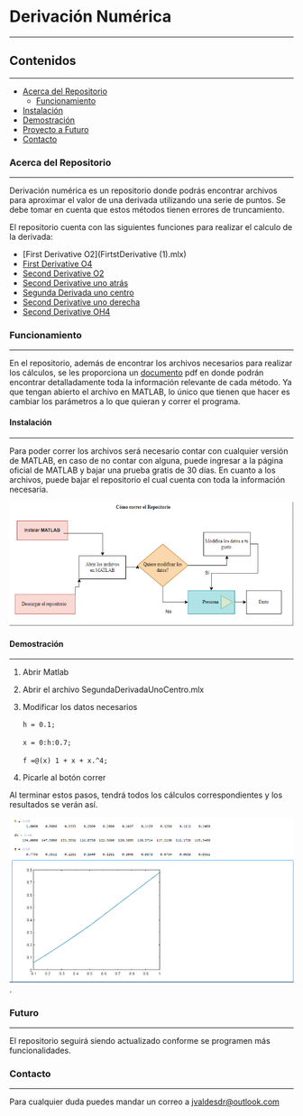 # Derivación Numérica
 

----------------

## Contenidos
------------------
* [Acerca del Repositorio](#Acerca_del_Repositorio)
    * [Funcionamiento](#Funcionamiento)
* [Instalación](#Instalación)
* [Demostración](#Demostración)
* [Proyecto a Futuro](#Futuro)
* [Contacto](#Contacto)
### Acerca del Repositorio
-------------

Derivación numérica es un repositorio donde podrás encontrar archivos para aproximar el valor de una derivada utilizando una serie de puntos. Se debe tomar en cuenta que estos métodos tienen errores de truncamiento.

El repositorio cuenta con  las siguientes funciones para realizar el calculo de la derivada:

- [First Derivative O2](FirtstDerivative (1).mlx)
- [First Derivative O4](FirstO4.mlx) 
- [Second Derivative O2](SecDerivO2.mlx)
- [Second Derivative uno atrás](SegundaDerivadaUnoAtras.mlx)
- [Segunda Derivada uno centro](SegundaDerivadaUnoCentro.mlx)
- [Second Derivative uno derecha](SegundaDerivadaUnoDerecha.mlx)
- [Second Derivative OH4](secondDerivativeOH4.mlx)



### Funcionamiento 
------

En el repositorio, además de encontrar los archivos necesarios para realizar los cálculos, se les proporciona un [documento](Proyecto_1.pdf) pdf en donde podrán encontrar detalladamente toda la información relevante de cada método.
Ya que tengan abierto el archivo en MATLAB, lo único que tienen que hacer es cambiar los parámetros a lo que quieran y correr el programa.

####  Instalación       
-------

Para poder correr los archivos será necesario contar con cualquier versión de MATLAB, en caso de no contar con alguna, puede ingresar a la página oficial de MATLAB y bajar una prueba gratis de 30 días. 
En cuanto a los archivos, puede bajar el repositorio el cual cuenta con toda la información necesaria.


![Instalación](diagrama_Readme.png)


#### Demostración

--------

1. Abrir Matlab
2. Abrir el archivo SegundaDerivadaUnoCentro.mlx 
3. Modificar los datos necesarios
	
	```
	h = 0.1;  
	
	x = 0:h:0.7;
	
	f =@(x) 1 + x + x.^4;
	
	```

4. Picarle al botón correr

Al terminar estos pasos, tendrá todos los cálculos correspondientes y los resultados se verán así.

![Segunda derivada uno centro](SDUC.png).



### Futuro

-------

El repositorio seguirá siendo actualizado conforme se programen más funcionalidades.


### Contacto
-------

Para cualquier duda puedes mandar un correo a jvaldesdr@outlook.com






















